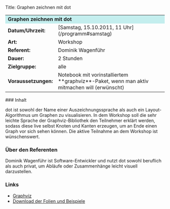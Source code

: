 Title: Graphen zeichnen mit dot

<table border="0" cellpadding="3" cellspacing="0" width="100%">
<tr>
<td colspan="3" style="font-weight: bold; background-color: #c4eeee;">
Graphen zeichnen mit dot

</td>
</tr>
<tr>
<td style="font-weight: bold;">
Datum/Uhrzeit:

</td>
<td>
[Samstag, 15.10.2011, 11 Uhr](/programm#samstag)

</td>
</tr>
<tr>
<td style="font-weight: bold;">
Art:

</td>
<td>
Workshop

</td>
</tr>
<tr>
<td style="font-weight: bold;">
Referent:

</td>
<td>
Dominik Wagenführ

</td>
</tr>
<tr>
<td style="font-weight: bold;">
Dauer:

</td>
<td>
2 Stunden

</td>
</tr>
<tr>
<td style="font-weight: bold;">
Zielgruppe:

</td>
<td>
alle

</td>
</tr>
<tr>
<td style="font-weight: bold;">
Voraussetzungen:

</td>
<td>
Notebook mit vorinstalliertem **graphviz**-Paket, wenn man aktiv
mitmachen will (erwünscht)

</td>
</tr>
</table>
### Inhalt

dot ist sowohl der Name einer Auszeichnungssprache als auch ein
Layout-Algorithmus um Graphen zu visualisieren. In dem Workshop soll die
sehr leichte Sprache der Graphviz-Bibliothek den Teilnehmer erklärt
werden, sodass diese live selbst Knoten und Kanten erzeugen, um an Ende
einen Graph vor sich sehen können. Die aktive Teilnahme an dem Workshop
ist wünschenswert.

### Über den Referenten

Dominik Wagenführ ist Software-Entwickler und nutzt dot sowohl beruflich
als auch privat, um Abläufe oder Zusammenhänge leicht visuell
darzustellen.

### Links

-   [Graphviz](http://graphviz.org/)
-   [Download der Folien und
    Beispiele](http://www.deesaster.org/graphen-mit-dot.php)


